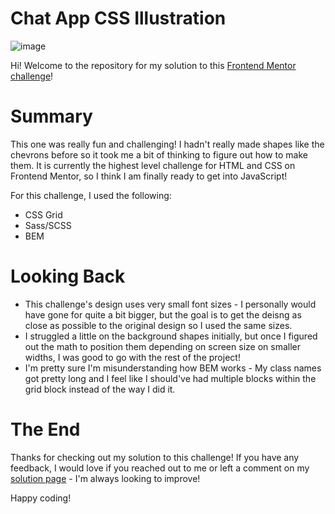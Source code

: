 # Chat App CSS Illustration
![image](https://user-images.githubusercontent.com/47509295/181582028-94c58f1e-0907-42a2-821f-ecd4007e8abb.png)

Hi! Welcome to the repository for my solution to this <a href="https://www.frontendmentor.io/challenges/chat-app-css-illustration-O5auMkFqY" target="_blank">Frontend Mentor challenge</a>!

# Summary
This one was really fun and challenging! I hadn't really made shapes like the chevrons before so it took me a bit of thinking to figure out how to make them. It is currently the highest level challenge for HTML and CSS on Frontend Mentor, so I think I am finally ready to get into JavaScript!

For this challenge, I used the following: 
- CSS Grid
- Sass/SCSS
- BEM

# Looking Back
- This challenge's design uses very small font sizes - I personally would have gone for quite a bit bigger, but the goal is to get the deisng as close as possible to the original design so I used the same sizes.
- I struggled a little on the background shapes initially, but once I figured out the math to position them depending on screen size on smaller widths, I was good to go with the rest of the project!
- I'm pretty sure I'm misunderstanding how BEM works - My class names got pretty long and I feel like I should've had multiple blocks within the grid block instead of the way I did it.

# The End
Thanks for checking out my solution to this challenge! If you have any feedback, I would love if you reached out to me or left a comment on my <a href="https://www.frontendmentor.io/solutions/chat-app-css-illustration-sassscss-bem-css-grid-VEWQxD4YNV" target="_blank">solution page</a> - I'm always looking to improve!

Happy coding!
